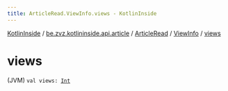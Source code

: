 ```yaml
---
title: ArticleRead.ViewInfo.views - KotlinInside
---
```


[KotlinInside](../../../index.html) / [be.zvz.kotlininside.api.article](../../index.html) / [ArticleRead](../index.html) / [ViewInfo](index.html) / [views](./views.html)

# views

(JVM) `val views: `[`Int`](https://kotlinlang.org/api/latest/jvm/stdlib/kotlin/-int/index.html)